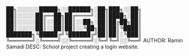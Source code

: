 ██╗░░░░░░█████╗░░██████╗░██╗███╗░░██╗
██║░░░░░██╔══██╗██╔════╝░██║████╗░██║
██║░░░░░██║░░██║██║░░██╗░██║██╔██╗██║
██║░░░░░██║░░██║██║░░╚██╗██║██║╚████║
███████╗╚█████╔╝╚██████╔╝██║██║░╚███║
╚══════╝░╚════╝░░╚═════╝░╚═╝╚═╝░░╚══╝
AUTHOR: Ramin Samadi
DESC: School project creating a login website.
